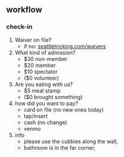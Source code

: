 ## workflow

### check-in

1. Waiver on file?
   - if no: [seattletricking.com/waivers](https://www.seattletricking.com/waivers)
1. What kind of admission?
   - $30 non-member
   - $20 member
   - $10 spectator
   - ($0 volunteer)
1. Are you eating with us?
   - $5 meal stamp
   - ($0 brought something)
1. how did you want to pay?
   - card on file (no new ones today)
   - tap/insert
   - cash (no change)
   - venmo
1. info
   - please use the cubbies along the wall,
   - bathroom is in the far corner,
